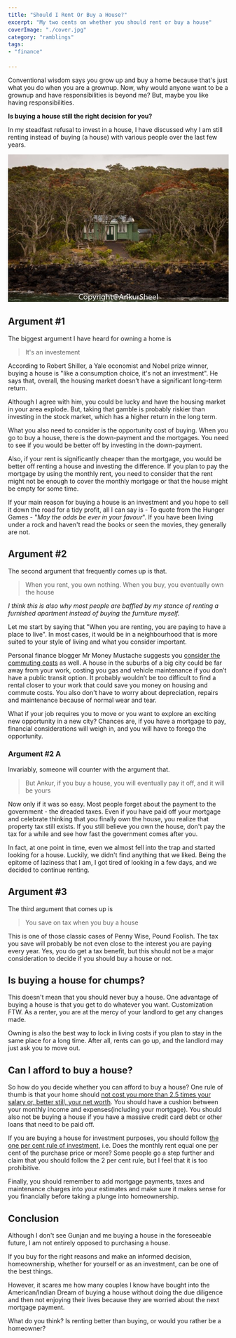 ```yaml
---
title: "Should I Rent Or Buy a House?"
excerpt: "My two cents on whether you should rent or buy a house"
coverImage: "./cover.jpg"
category: "ramblings"
tags:
- "finance"

---
```


Conventional wisdom says you grow up and buy a home because that's just what you do when you are a grownup. Now, why would anyone want to be a grownup and have responsibilities is beyond me? But, maybe you like having responsibilities.

**Is buying a house still the right decision for you?**

In my steadfast refusal to invest in a house, I have discussed why I am still renting instead of buying (a house) with various people over the last few years.

![Abandoned House](./cover.jpg)

## Argument #1

The biggest argument I have heard for owning a home is

> It's an investement

According to Robert Shiller, a Yale economist and Nobel prize winner, buying a house is "like a consumption choice, it's not an investment". He says that, overall, the housing market doesn’t have a significant long-term return.

Although I agree with him, you could be lucky and have the housing market in your area explode. But, taking that gamble is probably riskier than investing in the stock market, which has a higher return in the long term.

What you also need to consider is the opportunity cost of buying. When you go to buy a house, there is the down-payment and the mortgages. You need to see if you would be better off by investing in the down-payment.

Also, if your rent is significantly cheaper than the mortgage, you would be better off renting a house and investing the difference. If you plan to pay the mortgage by using the monthly rent, you need to consider that the rent might not be enough to cover the monthly mortgage or that the house might be empty for some time.

If your main reason for buying a house is an investment and you hope to sell it down the road for a tidy profit, all I can say is - To quote from the Hunger Games - "_May the odds be ever in your favour_". If you have been living under a rock and haven't read the books or seen the movies, they generally are not.

## Argument #2

The second argument that frequently comes up is that.

> When you rent, you own nothing. When you buy, you eventually own the house

_I think this is also why most people are baffled by my stance of renting a furnished apartment instead of buying the furniture myself._

Let me start by saying that "When you are renting, you are paying to have a place to live". In most cases, it would be in a neighbourhood that is more suited to your style of living and what you consider important.

Personal finance blogger Mr Money Mustache suggests you [consider the commuting costs](http://www.mrmoneymustache.com/2015/07/27/rent-vs-buy/) as well. A house in the suburbs of a big city could be far away from your work, costing you gas and vehicle maintenance if you don’t have a public transit option. It probably wouldn’t be too difficult to find a rental closer to your work that could save you money on housing and commute costs. You also don't have to worry about depreciation, repairs and maintenance because of normal wear and tear.

What if your job requires you to move or you want to explore an exciting new opportunity in a new city? Chances are, if you have a mortgage to pay, financial considerations will weigh in, and you will have to forego the opportunity.

### Argument #2 A

Invariably, someone will counter with the argument that.

> But Ankur, if you buy a house, you will eventually pay it off, and it will be yours

Now only if it was so easy. Most people forget about the payment to the government - the dreaded taxes. Even if you have paid off your mortgage and celebrate thinking that you finally own the house, you realize that property tax still exists. If you still believe you own the house, don't pay the tax for a while and see how fast the government comes after you.

In fact, at one point in time, even we almost fell into the trap and started looking for a house. Luckily, we didn't find anything that we liked. Being the epitome of laziness that I am, I got tired of looking in a few days, and we decided to continue renting.

## Argument #3

The third argument that comes up is

> You save on tax when you buy a house

This is one of those classic cases of Penny Wise, Pound Foolish. The tax you save will probably be not even close to the interest you are paying every year. Yes, you do get a tax benefit, but this should not be a major consideration to decide if you should buy a house or not.

## Is buying a house for chumps?

This doesn't mean that you should never buy a house. One advantage of buying a house is that you get to do whatever you want. Customization FTW. As a renter, you are at the mercy of your landlord to get any changes made.

Owning is also the best way to lock in living costs if you plan to stay in the same place for a long time. After all, rents can go up, and the landlord may just ask you to move out.

## Can I afford to buy a house?

So how do you decide whether you can afford to buy a house? One rule of thumb is that your home should [not cost you more than 2.5 times your salary or, better still, your net worth](http://www.mymoneyblog.com/4-different-rules-of-thumb-for-how-much-house-you-can-afford.html). You should have a cushion between your monthly income and expenses(including your mortgage). You should also not be buying a house if you have a massive credit card debt or other loans that need to be paid off.

If you are buying a house for investment purposes, you should follow [the one per cent rule of investment](http://affordanything.com/2012/01/25/income-property/), i.e. Does the monthly rent equal one per cent of the purchase price or more? Some people go a step further and claim that you should follow the 2 per cent rule, but I feel that it is too prohibitive.

Finally, you should remember to add mortgage payments, taxes and maintenance charges into your estimates and make sure it makes sense for you financially before taking a plunge into homeownership.

## Conclusion

Although I don't see Gunjan and me buying a house in the foreseeable future, I am not entirely opposed to purchasing a house.

If you buy for the right reasons and make an informed decision, homeownership, whether for yourself or as an investment, can be one of the best things.

However, it scares me how many couples I know have bought into the American/Indian Dream of buying a house without doing the due diligence and then not enjoying their lives because they are worried about the next mortgage payment.

What do you think? Is renting better than buying, or would you rather be a homeowner?
